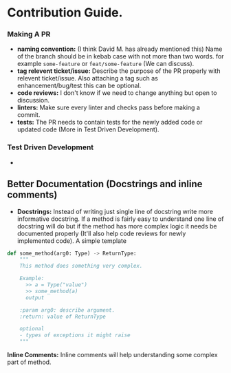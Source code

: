 # Contribution Guide.

### Making A PR
- **naming convention:** (I think David M. has already mentioned this) Name of the branch should be in kebab case with not more than two words. for example `some-feature` or `feat/some-feature` (We can discuss).
- **tag relevent ticket/issue:** Describe the purpose of the PR properly with relevent ticket/issue. Also attaching a tag such as enhancement/bug/test this can be optional.
- **code reviews:** I don't know if we need to change anything but open to discussion.
- **linters:** Make sure every linter and checks pass before making a commit.
- **tests:** The PR needs to contain tests for the newly added code or updated code (More in Test Driven Development).
  
### Test Driven Development
-

## Better Documentation (Docstrings and inline comments)
- **Docstrings:** Instead of writing just single line of docstring write more informative docstring. If a method is fairly easy to understand one line of docstring will do but if the method has more complex logic it needs be documented properly (It'll also help code reviews for newly implemented code). A simple template
```python
def some_method(arg0: Type) -> ReturnType:
    """
    This method does something very complex.

    Example:
      >> a = Type("value")
      >> some_method(a)
      output

    :param arg0: describe argument.
    :return: value of ReturnType

    optional
    - types of exceptions it might raise
    """
```
**Inline Comments:** Inline comments will help understanding some complex part of method.